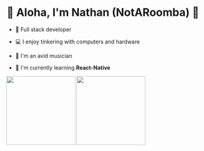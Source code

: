 <h1 align="center">🚀 Aloha, I'm Nathan (NotARoomba) 🚀</h1>

- 🔭 Full stack developer
  
- 💻 I enjoy tinkering with computers and hardware
  
- 🎹 I'm an avid musician
  
- 🌱 I'm currently learning **React-Native**
<img align="left" height="180" src="https://github-readme-stats-notaroomba.vercel.app/api/top-langs/?username=notaroomba&layout=compact&theme=github_dark_dimmed&langs_count=10"> 
<img align="center" height="180" src="https://github-readme-stats-notaroomba.vercel.app/api?username=notaroomba&show_icons=true&theme=github_dark_dimmed">


<!-- --- -->

<!-- <h2>⚙️ My Skills</h2> -->
<!--  <img align="center" src="https://skillicons.dev/icons?i=html,css,js,ts,react,tailwind,c,cpp,rust,java&perline=10"> -->


<!--
**NotARoomba/notaroomba** is a ✨ _special_ ✨ repository because its `README.md` (this file) appears on your GitHub profile.

Here are some ideas to get you started:

- 🔭 I’m currently working on ...
- 🌱 I’m currently learning ...
- 👯 I’m looking to collaborate on ...
- 🤔 I’m looking for help with ...
- 💬 Ask me about ...
- 📫 How to reach me: ...
- 😄 Pronouns: ...
- ⚡ Fun fact: ...
-->
